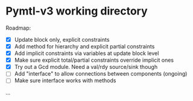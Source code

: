 # Pymtl-v3 working directory

Roadmap:
- [x] Update block only, explicit constraints 
- [x] Add method for hierarchy and explicit partial constraints
- [x] Add implicit constraints via variables at update block level
- [x] Make sure explicit total/partial constraints override implicit ones
- [x] Try out a Gcd module. Need a val/rdy source/sink though 
- [ ] Add "interface" to allow connections between components (ongoing)
- [ ] Make sure interface works with methods

...
